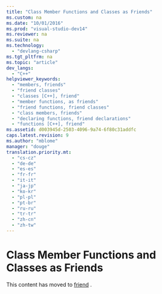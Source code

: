 ```yaml
---
title: "Class Member Functions and Classes as Friends"
ms.custom: na
ms.date: "10/01/2016"
ms.prod: "visual-studio-dev14"
ms.reviewer: na
ms.suite: na
ms.technology: 
  - "devlang-csharp"
ms.tgt_pltfrm: na
ms.topic: "article"
dev_langs: 
  - "C++"
helpviewer_keywords: 
  - "members, friends"
  - "friend classes"
  - "classes [C++], friend"
  - "member functions, as friends"
  - "friend functions, friend classes"
  - "class members, friends"
  - "declaring functions, friend declarations"
  - "functions [C++], friend"
ms.assetid: d003945d-2503-4096-9a74-6f80c31addfc
caps.latest.revision: 9
ms.author: "mblome"
manager: "douge"
translation.priority.mt: 
  - "cs-cz"
  - "de-de"
  - "es-es"
  - "fr-fr"
  - "it-it"
  - "ja-jp"
  - "ko-kr"
  - "pl-pl"
  - "pt-br"
  - "ru-ru"
  - "tr-tr"
  - "zh-cn"
  - "zh-tw"
---
```

# Class Member Functions and Classes as Friends
This content has moved to [friend](../Topic/friend%20\(C++\).md) .